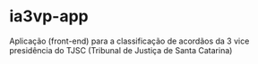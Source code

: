 # ia3vp-app
Aplicação (front-end) para a classificação de acordãos da 3 vice presidência do TJSC (Tribunal de Justiça de Santa Catarina)
